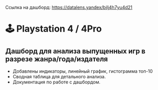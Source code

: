 Ссылка на дашборд: https://datalens.yandex/bilj4h7yu4d21

# 🕹︎ Playstation 4 / 4Pro

## Дашборд для анализа выпущенных игр в разрезе жанра/года/издателя

- Добавлены индикаторы, линейный график, гистограмма топ-10
- Сводная таблица для детального анализа.
- Документация по работе с дашбордом.
